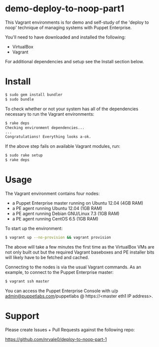 # demo-deploy-to-noop-part1

This Vagrant environments is for demo and self-study of the 'deploy to noop'
technique of managing systems with Puppet Enterprise.

You'll need to have downloaded and installed the following:
* VirtualBox
* Vagrant

For additional dependencies and setup see the Install section below.

# Install
```bash
$ sudo gem install bundler
$ sudo bundle
```
To check whether or not your system has all of the dependencies necessary to run the Vagrant environments:

```bash
$ rake deps
Checking environment dependencies...
...
Congratulations! Everything looks a-ok.
```

If the above step fails on available Vagrant modules, run:

```bash
$ sudo rake setup
$ rake deps
```

# Usage
The Vagrant environment contains four nodes:
* a Puppet Enterprise master running on Ubuntu 12.04 (4GB RAM)
* a PE agent running Ubuntu 12.04 (1GB RAM)
* a PE agent running Debian GNU/Linux 7.3 (1GB RAM)
* a PE agent running CentOS 6.5 (1GB RAM)

To start up the environment: 

```bash
$ vagrant up --no-provision && vagrant provision
```

The above will take a few minutes the first time as the VirtualBox VMs are not
only built out but the required Vagrant baseboxes and PE installer bits will likely
have to be fetched and cached.

Connecting to the nodes is via the usual Vagrant commands. As an example, 
to connect to the Puppet Enterprise master:

```bash
$ vagrant ssh master
```

You can access the Puppet Enterprise Console with u/p admin@puppetlabs.com/puppetlabs
@ https://&lt;master eth1 IP address&gt;.


# Support
Please create Issues + Pull Requests against the following repo:

https://github.com/nrvale0/deploy-to-noop-part-1
